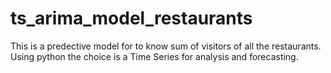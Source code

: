 # ts_arima_model_restaurants
This is a predective model for to know sum of visitors of all the restaurants. 
Using python the choice is a Time Series for analysis and forecasting.


